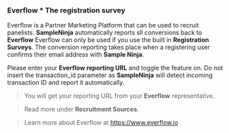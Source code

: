 ### Everflow * The registration survey

Everflow is a Partner Marketing Platform that can be used to recruit panelists. **SampleNinja** automatically reports sll conversions back to **Everflow** Everflow can only be used if you use the built in **Registration Surveys**. The conversion reporting takes place when a registering user confirms their email address with **Sample Ninja**.

Please enter your **Everflow reporting URL** and toggle the feature on. Do not insert the transaction_id parameter as **SampleNinja** will detect incoming transaction ID and report it automatically.

> You will get your reporting URL from your **Everflow** representative.

> Read more under **Recruitment Sources**.

> Learn more about Everflow at https://www.everflow.io
